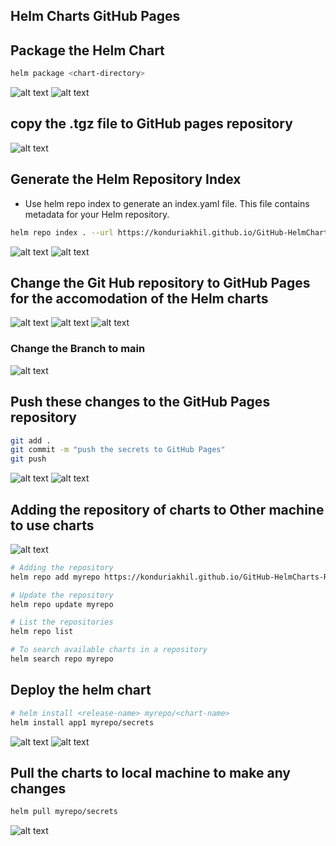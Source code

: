 Helm Charts GitHub Pages
-------------------------
## Package the Helm Chart
```sh
helm package <chart-directory>
```
![alt text](images/helm1.png)
![alt text](images/helm2.png)
## copy the .tgz file to GitHub pages repository 
![alt text](images/helm3.png)
##  Generate the Helm Repository Index
* Use helm repo index to generate an index.yaml file. This file contains metadata for your Helm repository.
```sh
helm repo index . --url https://konduriakhil.github.io/GitHub-HelmCharts-Repository
```
![alt text](images/helm9.png)
![alt text](images/helm10.png)
## Change the Git Hub repository to GitHub Pages for the accomodation of the Helm charts
![alt text](images/helm4.png)
![alt text](images/helm5.png)
![alt text](images/helm6.png)
  ### Change the Branch to main
  ![alt text](images/helm7.png)

## Push these changes to the GitHub Pages repository
```sh
git add .
git commit -m "push the secrets to GitHub Pages"
git push
```
![alt text](images/helm8.png)
![alt text](images/helm11.png)
## Adding the repository of charts to Other machine to use charts
![alt text](images/helm12.png)
```sh
# Adding the repository
helm repo add myrepo https://konduriakhil.github.io/GitHub-HelmCharts-Repository

# Update the repository
helm repo update myrepo

# List the repositories
helm repo list

# To search available charts in a repository
helm search repo myrepo
```
## Deploy the helm chart
```sh
# helm install <release-name> myrepo/<chart-name>
helm install app1 myrepo/secrets
```
![alt text](images/helm13.png)
![alt text](images/helm14.png)
## Pull the charts to local machine to make any changes
```sh
helm pull myrepo/secrets
```
![alt text](images/helm15.png)